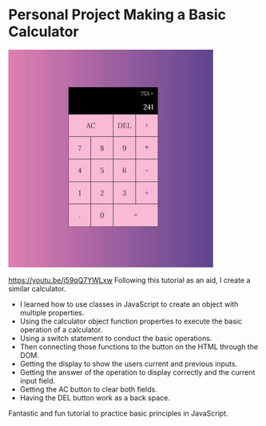 # Personal Project Making a Basic Calculator 
 ![Basic Calculator Screenshot](./CalcalatorImage.jpg)


<https://youtu.be/j59qQ7YWLxw>
Following this tutorial as an aid, I create a similar calculator. 

- I learned how to use classes in JavaScript to create an object with multiple properties.
- Using the calculator object function properties to execute the basic operation of a calculator.
- Using a switch statement to conduct the basic operations.
- Then connecting those functions to the button on the HTML through the DOM.
- Getting the display to show the users current and previous inputs.
- Getting the answer of the operation to display correctly and the current input field.
- Getting the AC button to clear both fields.
- Having the DEL button work as a back space.

Fantastic and fun tutorial to practice basic principles in JavaScript.
